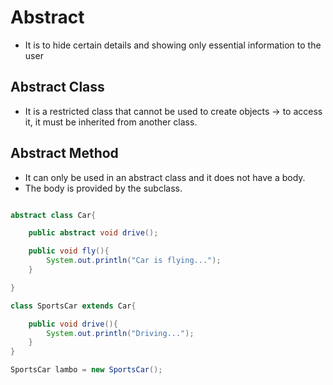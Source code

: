 

# Abstract

- It is to hide certain details and showing only essential information to the user


## Abstract Class

- It is a restricted class that cannot be used to create objects -> to access it, it must be inherited from another class.

## Abstract Method

- It can only be used in an abstract class and it does not have a body. 
- The body is provided by the subclass.

```java

abstract class Car{

    public abstract void drive();

    public void fly(){
        System.out.println("Car is flying...");
    }

}

class SportsCar extends Car{

    public void drive(){
        System.out.println("Driving...");
    }
}

SportsCar lambo = new SportsCar();

```



